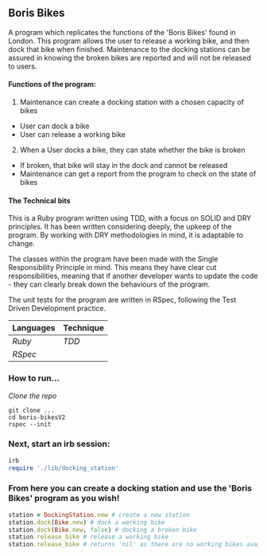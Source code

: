 ## Boris Bikes

A program which replicates the functions of the 'Boris Bikes'  found in London.
This program allows the user to release a working bike, and then dock that bike when finished. Maintenance to the docking stations can be assured in knowing the broken bikes are reported and will not be released to users.

#### Functions of the program:

1. Maintenance can create a docking station with a chosen capacity of bikes
  - User can dock a bike
  - User can release a working bike
2. When a User docks a bike, they can state whether the bike is broken
  - If broken, that bike will stay in the dock and cannot be released
  - Maintenance can get a report from the program to check on the state of bikes


#### The Technical bits

This is a Ruby program written using TDD, with a focus on SOLID and DRY principles.
It has been written considering deeply, the upkeep of the program. By working with DRY methodologies in mind, it is adaptable to change.

The classes within the program have been made with the Single Responsibility Principle in mind. This means they have clear cut responsibilities, meaning that if another developer wants to update the code - they can clearly break down the behaviours of the program.

The unit tests for the program are written in RSpec, following the Test Driven Development practice.


| **Languages**  | **Technique** |
| ------------- | ------------- |
| *Ruby*  | *TDD*  |
| *RSpec* |      |


### How to run...

*Clone the repo*

```
git clone ...
cd boris-bikesV2
rspec --init
```

### Next, start an irb session:

```ruby
irb
require './lib/docking_station'
```

### From here you can create a docking station and use the 'Boris Bikes' program as you wish!

```ruby
station = DockingStation.new # create a new station
station.dock(Bike.new) # dock a working bike
station.dock(Bike.new, false) # docking a broken bike
station.release_bike # release a working bike
station.release_bike # returns 'nil' as there are no working bikes available
```
